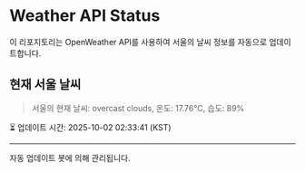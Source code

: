 
# Weather API Status

이 리포지토리는 OpenWeather API를 사용하여 서울의 날씨 정보를 자동으로 업데이트합니다.

## 현재 서울 날씨
> 서울의 현재 날씨: overcast clouds, 온도: 17.76°C, 습도: 89%

⏳ 업데이트 시간: 2025-10-02 02:33:41 (KST)

---
자동 업데이트 봇에 의해 관리됩니다.
